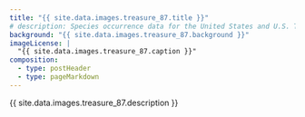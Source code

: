 ```yaml
---
title: "{{ site.data.images.treasure_87.title }}"
# description: Species occurrence data for the United States and U.S. Territories.
background: "{{ site.data.images.treasure_87.background }}"
imageLicense: |
  "{{ site.data.images.treasure_87.caption }}"
composition:
  - type: postHeader
  - type: pageMarkdown
---
```


{{ site.data.images.treasure_87.description }}
